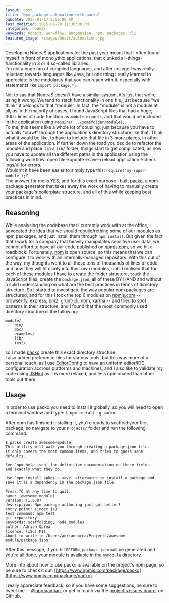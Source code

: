 ```yaml
---
layout: post
title: "Npm package automation with packo"
pubdate: 2015-01-17 8:00:00 AM
last_modified: 2015-01-20 11:30:00 PM
categories: nodejs
keywords: nodejs, workflow, automation, npm, packages, cli
featured_image: /images/posts/automation.jpg
---
```


Developing NodeJS applications for the past year meant that I often found myself in front of monolythic applications, that clunked all-things-functionality in 3 or 4 so-called libraries.  
I'm not a huge fan of compiled languages, and after college I was really reluctant towards languages like Java, but one thing I really learned to  appreciate is the modularity that you can reach with it, especially with statements like `import package.*;`. 

Not to say that NodeJS doesn't have a similar system, it's just that we're using it wrong. 
We tend to stack functionality in one file, just because "we think" it belongs to that "module". In fact, the "module" is not a module at all, as in the majority of cases, I found JavaScript files that had a huge, 300+ lines of code function as `module.exports`, and that would be included in the application using `require('../somefolder/module);`.  
To me, this seems like a whole lot of coupling, just because you have to actually "crawl" through the application's directory structure like that.
Think what it would be like, to have to include that file in 3 more places, in other areas of the application. 
If further down the road you decide to refactor the module and place it in a `lib/` folder, things start to get complicated, as now you have to update all the different paths in the application using the following workflow: open file->update->save->reload application->check logs/ui for errors.  
Wouldn't it have been easier to simply type this: `require('my-super-module');`?  
The answer for me is YES, and for this exact purpose I built [packo](https://www.npmjs.com/package/packo), a npm package generator that takes away the work of having to manually create your package's boilerplate structure, and all of this while keeping best practices in mind. 

## Reasoning

While analysing the codebase that I currently work with at the office, I advocated the idea that we should rebuild/rething some of our modules as npm packages, and just install them through `npm install`.
But given the fact that I work for a company that heavily manipulates sensitive user data, we cannot afford to have all our code published on [npmjs.com](http://npmjs.com), so we hit a roadblock. Fortunately, [npm](https://github.com/npm/npm) is open source, so this means that we can configure it to work with an internally-managed repository.
With this out of the way, my thoughts went to all those tens of thousands of lines of code, and how they will fit nicely into their own modules, until I realised that for each of these modules I have to create the folder structure,
`touch` the JavaScript files, create the `package.json`, all of these BY HAND and without a solid understanding on what are the best practices in terms of directory structure. So I started to investigate the way popular npm packages are structured, and for this I took the top 6 modules on [npmjs.com](http://npmjs.com) -- [browserify](https://www.npmjs.com/packages/browserify), [express](https://www.npmjs.com/packages/express), [pm2](https://www.npmjs.com/packages/pm2), [grunt-cli](https://www.npmjs.com/packages/grunt-cli), [npm](https://www.npmjs.com/packages/npm), [karma](https://www.npmjs.com/packages/karma) -- and tried to spot patterns in their structure, and I found that the most commonly used directory structure is the following:

    module/
        bin/
        doc/
        examples/
        lib/
        test/
  
so I made [packo](https://www.npmjs.com/package/packo) create this exact directory structure.  
I also added preference files for various tools, but this was more of a personal touch, as I use [EditorConfig](http://editorconfig.org/) to have an uniform editor/IDE configuration accross platforms and machines, and I also like to validate my code using [JSHint](http://jshint.com/) as it is more relaxed, and less opinionated than other tools out there.

## Usage

In order to use packo you need to install it globally, so you will need to open a terminal window and type: `$ npm install -g packo`

After npm has finished installing it, you're ready to scaffold your first package, so navigate to your `Projects/` folder and run the following command:

    $ packo create awesome-module
    This utility will walk you through creating a package.json file.
    It only covers the most common items, and tries to guess sane defaults.

    See `npm help json` for definitive documentation on these fields
    and exactly what they do.

    Use `npm install <pkg> --save` afterwards to install a package and
    save it as a dependency in the package.json file.

    Press ^C at any time to quit.
    name: (awesome-module)
    version: (1.0.0)
    description: Npm package authoring just got better!
    entry point: (index.js)
    test command: npm test
    git repository:
    keywords: scaffolding, node_modules
    author: Adrian Oprea
    license: (ISC) MIT
    About to write to /Users/adrianoprea/Projects/awesome-module/package.json:

After this message, if you hit `RETURN`, `package.json` will be generated and you're all done, your module is available in the `myModule` directory.

More info about how to use packo is available on the project's npm page, so be sure to check it out: [https://www.npmjs.com/package/packo](https://www.npmjs.com/package/packo).

I really appreciate feedback, so if you have some suggestions, be sure to tweet me -- [@opreaadrian](https://twitter.com/opreaadrian), or get in touch via the [project's issues board](https://github.com/opreaadrian/packo/issues), on GitHub.
